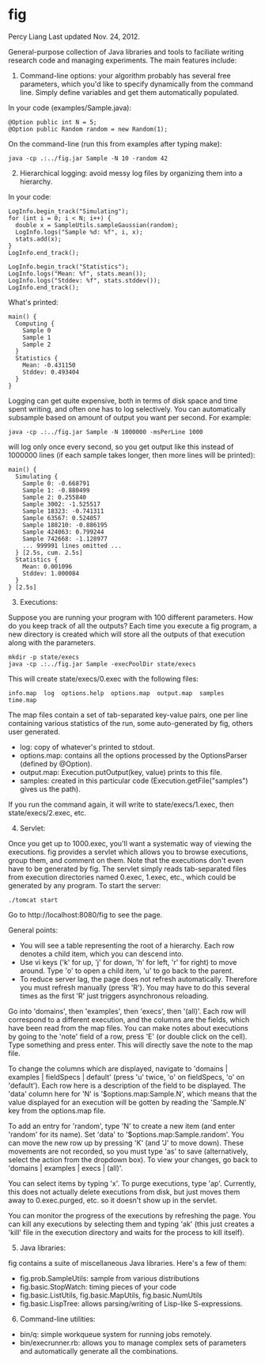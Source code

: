fig
===
Percy Liang
Last updated Nov. 24, 2012.

General-purpose collection of Java libraries and tools to faciliate writing
research code and managing experiments.  The main features include:

1) Command-line options: your algorithm probably has several free parameters,
which you'd like to specify dynamically from the command line.  Simply define
variables and get them automatically populated.
  
In your code (examples/Sample.java):

    @Option public int N = 5;
    @Option public Random random = new Random(1);

On the command-line (run this from examples after typing make):

    java -cp .:../fig.jar Sample -N 10 -random 42

2) Hierarchical logging: avoid messy log files by organizing them into a
hierarchy.

In your code:

    LogInfo.begin_track("Simulating");
    for (int i = 0; i < N; i++) {
      double x = SampleUtils.sampleGaussian(random);
      LogInfo.logs("Sample %d: %f", i, x);
      stats.add(x);
    }
    LogInfo.end_track();

    LogInfo.begin_track("Statistics");
    LogInfo.logs("Mean: %f", stats.mean());
    LogInfo.logs("Stddev: %f", stats.stddev());
    LogInfo.end_track();

What's printed:

    main() {
      Computing {
        Sample 0
        Sample 1
        Sample 2
      }
      Statistics {
        Mean: -0.431150
        Stddev: 0.493404
      }
    }

Logging can get quite expensive, both in terms of disk space and time spent
writing, and often one has to log selectively.  You can automatically subsample
based on amount of output you want per second.  For example:

    java -cp .:../fig.jar Sample -N 1000000 -msPerLine 1000

will log only once every second, so you get output like this instead of 1000000
lines (if each sample takes longer, then more lines will be printed):

    main() {
      Simulating {
        Sample 0: -0.668791
        Sample 1: -0.880499
        Sample 2: 0.255840
        Sample 3002: -1.525517
        Sample 18323: -0.741311
        Sample 63567: 0.524057
        Sample 188210: -0.886195
        Sample 424063: 0.799244
        Sample 742668: -1.128977
        ... 999991 lines omitted ...
      } [2.5s, cum. 2.5s]
      Statistics {
        Mean: 0.001096
        Stddev: 1.000084
      }
    } [2.5s]

3) Executions:

Suppose you are running your program with 100 different parameters.  How do you
keep track of all the outputs?  Each time you execute a fig program, a new
directory is created which will store all the outputs of that execution along
with the parameters.

    mkdir -p state/execs
    java -cp .:../fig.jar Sample -execPoolDir state/execs

This will create state/execs/0.exec with the following files:

    info.map  log  options.help  options.map  output.map  samples  time.map

The map files contain a set of tab-separated key-value pairs, one per line
containing various statistics of the run, some auto-generated by fig, others
user generated.
 - log: copy of whatever's printed to stdout.
 - options.map: contains all the options processed by the OptionsParser
   (defined by @Option).
 - output.map: Execution.putOutput(key, value) prints to this file.
 - samples: created in this particular code (Execution.getFile("samples") gives
   us the path).

If you run the command again, it will write to state/execs/1.exec, then
state/execs/2.exec, etc.

4) Servlet:

Once you get up to 1000.exec, you'll want a systematic way of viewing the
executions.  fig provides a servlet which allows you to browse executions,
group them, and comment on them.  Note that the executions don't even have to
be generated by fig.  The servlet simply reads tab-separated files from
execution directories named 0.exec, 1.exec, etc., which could be generated by
any program.  To start the server:

    ./tomcat start

Go to http://localhost:8080/fig to see the page.

General points:
 - You will see a table representing the root of a hierarchy.  Each row denotes
   a child item, which you can descend into.
 - Use vi keys ('k' for up, 'j' for down, 'h' for left, 'r' for right) to move
   around.  Type 'o' to open a child item, 'u' to go back to the parent.
 - To reduce server lag, the page does not refresh automatically.  Therefore
   you must refresh manually (press 'R').  You may have to do this several
   times as the first 'R' just triggers asynchronous reloading.

Go into 'domains', then 'examples', then 'execs', then '(all)'.  Each row will
correspond to a different execution, and the columns are the fields, which have
been read from the map files.  You can make notes about executions by going to
the 'note' field of a row, press 'E' (or double click on the cell).  Type
something and press enter.  This will directly save the note to the map file.

To change the columns which are displayed, navigate to 'domains | examples |
fieldSpecs | default' (press 'u' twice, 'o' on fieldSpecs, 'o' on 'default').
Each row here is a description of the field to be displayed.  The 'data' column
here for 'N' is '$options.map:Sample.N', which means that the value displayed
for an execution will be gotten by reading the 'Sample.N' key from the
options.map file.

To add an entry for 'random', type 'N' to create a new item (and enter 'random'
for its name).  Set 'data' to '$options.map:Sample.random'.  You can move the
new row up by pressing 'K' (and 'J' to move down).  These movements are not
recorded, so you must type 'as' to save (alternatively, select the action from
the dropdown box).  To view your changes, go back to 'domains | examples |
execs | (all)'.

You can select items by typing 'x'.  To purge executions, type 'ap'.
Currently, this does not actually delete executions from disk, but just moves
them away to 0.exec.purged, etc. so it doesn't show up in the servlet.

You can monitor the progress of the executions by refreshing the page.  You can
kill any executions by selecting them and typing 'ak' (this just creates a
'kill' file in the execution directory and waits for the process to kill
itself).

5) Java libraries:

fig contains a suite of miscellaneous Java libraries.  Here's a few of them:

 - fig.prob.SampleUtils: sample from various distributions
 - fig.basic.StopWatch: timing pieces of your code
 - fig.basic.ListUtils, fig.basic.MapUtils, fig.basic.NumUtils
 - fig.basic.LispTree: allows parsing/writing of Lisp-like S-expressions.

6) Command-line utilities:

 - bin/q: simple workqueue system for running jobs remotely.
 - bin/execrunner.rb: allows you to manage complex sets of parameters and
   automatically generate all the combinations.
